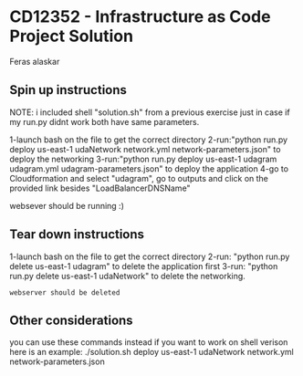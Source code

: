 # CD12352 - Infrastructure as Code Project Solution
Feras alaskar


## Spin up instructions
NOTE: i included shell "solution.sh" from a previous exercise just in case if my run.py didnt work
both have same parameters.


1-launch bash on the file to get the correct directory
2-run:"python run.py deploy us-east-1 udaNetwork network.yml network-parameters.json" to deploy the networking
3-run:"python run.py deploy us-east-1 udagram udagram.yml udagram-parameters.json" to deploy the application
4-go to Cloudformation and select "udagram", go to outputs and click on the provided link besides "LoadBalancerDNSName"

websever should be running :)
## Tear down instructions

1-launch bash on the file to get the correct directory
2-run: "python run.py delete us-east-1 udagram" to delete the application first
3-run: "python run.py delete us-east-1 udaNetwork" to delete the networking.

	webserver should be deleted

## Other considerations
you can use these commands instead if you want to work on shell verison
here is an example:
./solution.sh deploy us-east-1 udaNetwork network.yml network-parameters.json
